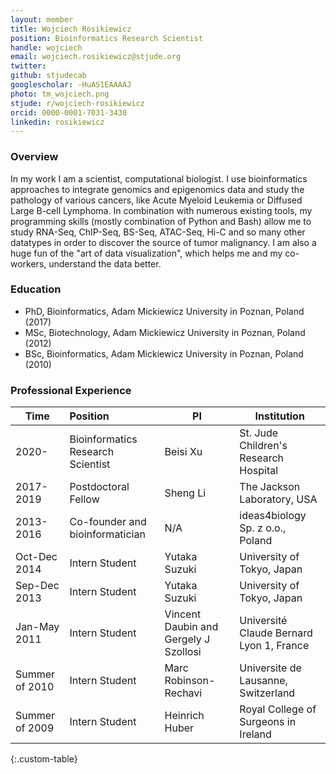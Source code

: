 ```yaml
---
layout: member
title: Wojciech Rosikiewicz
position: Bioinformatics Research Scientist
handle: wojciech
email: wojciech.rosikiewicz@stjude.org
twitter:
github: stjudecab
googlescholar: -HuAS1EAAAAJ
photo: tm_wojciech.png
stjude: r/wojciech-rosikiewicz
orcid: 0000-0001-7031-3430
linkedin: rosikiewicz
---
```


### Overview
In my work I am a scientist, computational biologist. I use bioinformatics approaches to integrate genomics and epigenomics data and study the pathology of various cancers, like Acute Myeloid Leukemia or Diffused Large B-cell Lymphoma. In combination with numerous existing tools, my programming skills (mostly combination of Python and Bash) allow me to study RNA-Seq, ChIP-Seq, BS-Seq, ATAC-Seq, Hi-C and so many other datatypes in order to discover the source of tumor malignancy. I am also a huge fun of the "art of data visualization", which helps me and my co-workers, understand the data better.

### Education
 - PhD, Bioinformatics, Adam Mickiewicz University in Poznan, Poland (2017)
 - MSc, Biotechnology, Adam Mickiewicz University in Poznan, Poland (2012)
 - BSc, Bioinformatics, Adam Mickiewicz University in Poznan, Poland (2010)

### Professional Experience

Time           | Position                           | PI                                    | Institution                               |
-----------    | :----------------------            | ---------------------------------     | ---------------------------------         |
2020-          | Bioinformatics Research Scientist  | Beisi Xu                              | St. Jude Children's Research Hospital     |
2017-2019      | Postdoctoral Fellow                | Sheng Li                              | The Jackson Laboratory, USA               |
2013-2016      | Co-founder and bioinformatician    | N/A                                   | ideas4biology Sp. z o.o., Poland          |
Oct-Dec 2014   | Intern Student                     | Yutaka Suzuki                         | University of Tokyo, Japan                |
Sep-Dec 2013   | Intern Student                     | Yutaka Suzuki                         | University of Tokyo, Japan                |
Jan-May 2011   | Intern Student                     | Vincent Daubin and Gergely J Szollosi | Université Claude Bernard Lyon 1, France  |
Summer of 2010 | Intern Student                     | Marc Robinson-Rechavi                 | Universite de Lausanne, Switzerland       |
Summer of 2009 | Intern Student                     | Heinrich Huber                        | Royal College of Surgeons in Ireland      |
{:.custom-table}

